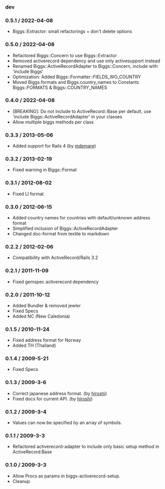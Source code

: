 ### dev

### 0.5.1 / 2022-04-08

* Biggs::Extractor: small refactorings + don't delete options

### 0.5.0 / 2022-04-08

* Refactored Biggs::Concern to use Biggs::Extractor
* Removed activerecord dependency and use only activesupport instead
* Renamed Biggs::ActiveRecordAdapter to Biggs::Concern, include with 'include Biggs'
* Optimization: Added Biggs::Formatter::FIELDS_WO_COUNTRY
* Moved Biggs.formats and Biggs.country_names to Constants Biggs::FORMATS & Biggs::COUNTRY_NAMES

### 0.4.0 / 2022-04-08

* [BREAKING]: Do not include to ActiveRecord::Base per default, use 'include Biggs::ActiveRecordAdapter' in your classes
* Allow multiple biggs methods per class

### 0.3.3 / 2013-05-06

* Added support for Rails 4 (by [mdemare](https://github.com/mdemare))

### 0.3.2 / 2013-02-19

* Fixed warning in Biggs::Format

### 0.3.1 / 2012-08-02

* Fixed LI format

### 0.3.0 / 2012-06-15

* Added country names for countries with default/unknown address format
* Simplified inclusion of Biggs::ActiveRecordAdapter
* Changed doc-format from textile to markdown

### 0.2.2 / 2012-02-06

* Compatibility with ActiveRecord/Rails 3.2

### 0.2.1 / 2011-11-09

* Fixed gemspec activerecord dependency

### 0.2.0 / 2011-10-12

* Added Bundler & removed jewler
* Fixed Specs
* Added NC (New Caledonia)

### 0.1.5 / 2010-11-24

* Fixed address format for Norway
* Added TH (Thailand)

### 0.1.4 / 2009-5-21

* Fixed Specs

### 0.1.3 / 2009-3-6

* Correct japanese address format. (by [hiroshi](https://github.com/hiroshi))
* Fixed docs for current API. (by [hiroshi](https://github.com/hiroshi))

### 0.1.2 / 2009-3-4

* Values can now be specified by an array of symbols.

### 0.1.1 / 2009-3-3

* Refactored activerecord-adapter to include only basic setup method in ActiveRecord:Base

### 0.1.0 / 2009-3-3

* Allow Procs as params in biggs-activerecord-setup.
* Cleanup

